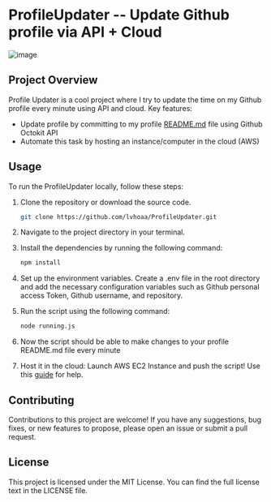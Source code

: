 # ProfileUpdater -- Update Github profile via API + Cloud 


![image](https://github.com/lvhoaa/ProfileUpdater/assets/87745938/f89245a8-324f-4896-a9c8-fff21a2b7ec8)

## Project Overview 
Profile Updater is a cool project where I try to update the time on my Github profile every minute using API and cloud. 
Key features:
- Update profile by committing to my profile [README.md](https://github.com/lvhoaa/lvhoaa) file using Github Octokit API
- Automate this task by hosting an instance/computer in the cloud (AWS)

## Usage 

To run the ProfileUpdater locally, follow these steps:

1. Clone the repository or download the source code.
   ```bash
   git clone https://github.com/lvhoaa/ProfileUpdater.git

2. Navigate to the project directory in your terminal.

3. Install the dependencies by running the following command:
   ```bash
   npm install
4. Set up the environment variables. Create a .env file in the root directory and add the necessary configuration variables such as Github personal access Token, Github username, and repository. 

5. Run the script using the following command:
   ```bash
   node running.js

6. Now the script should be able to make changes to your profile README.md file every minute

7. Host it in the cloud: Launch AWS EC2 Instance and push the script! Use this [guide](https://medium.com/@andras1000_18467/how-to-run-a-python-script-in-the-cloud-e486eef96ac3) for help.


## Contributing
Contributions to this project are welcome! If you have any suggestions, bug fixes, or new features to propose, please open an issue or submit a pull request.

## License
This project is licensed under the MIT License. You can find the full license text in the LICENSE file.
